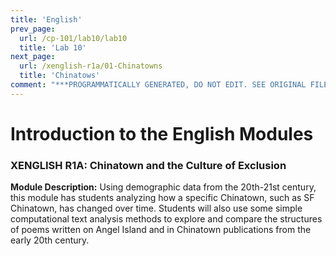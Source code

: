 ```yaml
---
title: 'English'
prev_page:
  url: /cp-101/lab10/lab10
  title: 'Lab 10'
next_page:
  url: /xenglish-r1a/01-Chinatowns
  title: 'Chinatows'
comment: "***PROGRAMMATICALLY GENERATED, DO NOT EDIT. SEE ORIGINAL FILES IN /content***"
---
```

# Introduction to the English Modules

### XENGLISH R1A: Chinatown and the Culture of Exclusion

**Module Description:** Using demographic data from the 20th-21st century, this module has students analyzing how a specific Chinatown, such as SF Chinatown, has changed over time. Students will also use some simple computational text analysis methods to explore and compare the structures of poems written on Angel Island and in Chinatown publications from the early 20th century.